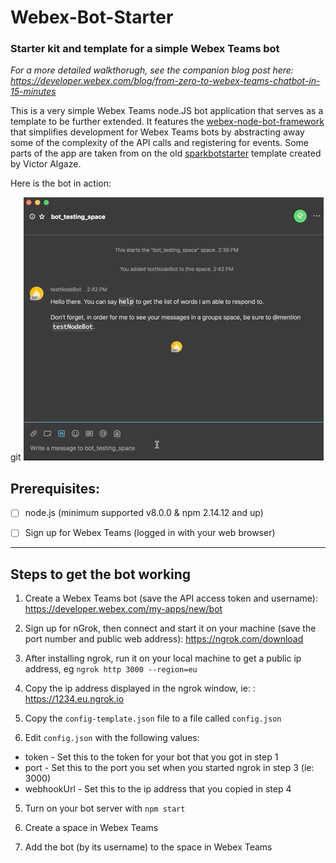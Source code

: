 # Webex-Bot-Starter

### Starter kit and template for a simple Webex Teams bot

*For a more detailed walkthorugh, see the companion blog post here: https://developer.webex.com/blog/from-zero-to-webex-teams-chatbot-in-15-minutes*

This is a very simple Webex Teams node.JS bot application that serves as a template to be further extended. It features the [webex-node-bot-framework](https://github.com/webex/webex-bot-node-framework) that simplifies development for Webex Teams bots by abstracting away some of the complexity of the API calls and registering for events.  Some parts of the app are taken from on the old [sparkbotstarter](https://github.com/valgaze/sparkbotstarter) template created by Victor Algaze. 

Here is the bot in action:

git
![What we're making](./images/webexbotstarter.gif)


## Prerequisites:

- [ ] node.js (minimum supported v8.0.0 & npm 2.14.12 and up)

- [ ] Sign up for Webex Teams (logged in with your web browser)


----

## Steps to get the bot working

1. Create a Webex Teams bot (save the API access token and username): https://developer.webex.com/my-apps/new/bot

2. Sign up for nGrok, then connect and start it on your machine (save the port number and public web address): https://ngrok.com/download

3. After installing ngrok, run it on your local machine to get a public ip address, eg `ngrok http 3000 --region=eu`
 
4. Copy the ip address displayed in the ngrok window, ie: : https://1234.eu.ngrok.io

5. Copy the `config-template.json` file to a file called `config.json`

4. Edit  `config.json` with the following values:

* token - Set this to the token for your bot that you got in step 1
* port - Set this to the port you set when you started ngrok in step 3 (ie: 3000)
* webhookUrl - Set this to the ip address that you copied in step 4

5. Turn on your bot server with ```npm start```

6. Create a space in Webex Teams

7. Add the bot (by its username) to the space in Webex Teams
